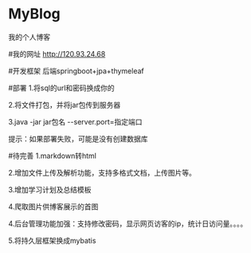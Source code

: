 # MyBlog
我的个人博客

#我的网址
http://120.93.24.68

#开发框架
后端springboot+jpa+thymeleaf

#部署
1.将sql的url和密码换成你的

2.将文件打包，并将jar包传到服务器

3.java -jar jar包名 --server.port=指定端口

提示：如果部署失败，可能是没有创建数据库

#待完善
1.markdown转html

2.增加文件上传及解析功能，支持多格式文档，上传图片等。

3.增加学习计划及总结模板

4.爬取图片供博客展示的首图

4.后台管理功能加强：支持修改密码，显示网页访客的ip，统计日访问量。。。。

5.将持久层框架换成mybatis




